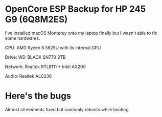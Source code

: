 # OpenCore ESP Backup for HP 245 G9 (6Q8M2ES)

I've installed macOS Monterey onto my laptop finally but I wasn't able to fix some hardwares.

CPU: AMD Ryzen 5 5625U with its internal GPU

Drive: WD_BLACK SN770 2TB

Network: Realtek RTL8111 + Intel AX200

Audio: Realtek ALC236

# Here's the bugs

Almost all elements fixed but randomly reboots while booting.
